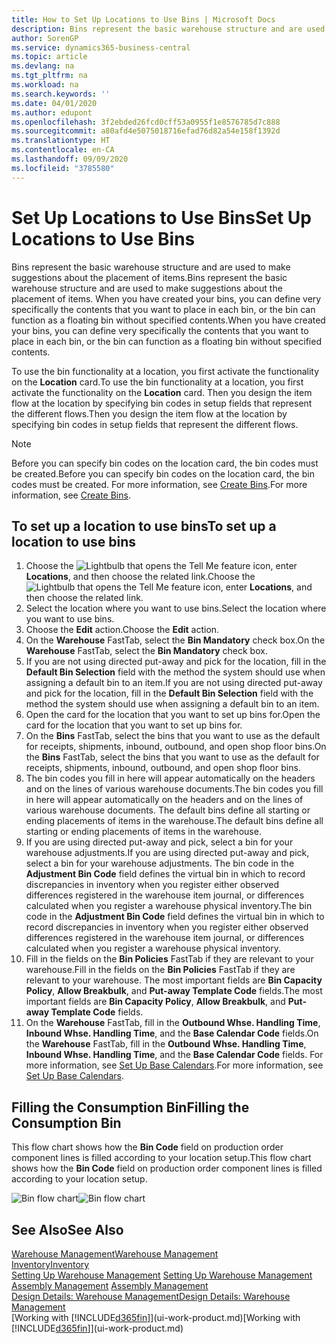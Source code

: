 ```yaml
---
title: How to Set Up Locations to Use Bins | Microsoft Docs
description: Bins represent the basic warehouse structure and are used to make suggestions about the placement of items. When you have created your bins, you can define very specifically the contents that you want to place in each bin, or the bin can function as a floating bin without specified contents.
author: SorenGP
ms.service: dynamics365-business-central
ms.topic: article
ms.devlang: na
ms.tgt_pltfrm: na
ms.workload: na
ms.search.keywords: ''
ms.date: 04/01/2020
ms.author: edupont
ms.openlocfilehash: 3f2ebded26fcd0cff53a0955f1e8576785d7c888
ms.sourcegitcommit: a80afd4e5075018716efad76d82a54e158f1392d
ms.translationtype: HT
ms.contentlocale: en-CA
ms.lasthandoff: 09/09/2020
ms.locfileid: "3785580"
---
```

# <a name="set-up-locations-to-use-bins"></a><span data-ttu-id="bf4f1-104">Set Up Locations to Use Bins</span><span class="sxs-lookup"><span data-stu-id="bf4f1-104">Set Up Locations to Use Bins</span></span>
<span data-ttu-id="bf4f1-105">Bins represent the basic warehouse structure and are used to make suggestions about the placement of items.</span><span class="sxs-lookup"><span data-stu-id="bf4f1-105">Bins represent the basic warehouse structure and are used to make suggestions about the placement of items.</span></span> <span data-ttu-id="bf4f1-106">When you have created your bins, you can define very specifically the contents that you want to place in each bin, or the bin can function as a floating bin without specified contents.</span><span class="sxs-lookup"><span data-stu-id="bf4f1-106">When you have created your bins, you can define very specifically the contents that you want to place in each bin, or the bin can function as a floating bin without specified contents.</span></span>  

<span data-ttu-id="bf4f1-107">To use the bin functionality at a location, you first activate the functionality on the **Location** card.</span><span class="sxs-lookup"><span data-stu-id="bf4f1-107">To use the bin functionality at a location, you first activate the functionality on the **Location** card.</span></span> <span data-ttu-id="bf4f1-108">Then you design the item flow at the location by specifying bin codes in setup fields that represent the different flows.</span><span class="sxs-lookup"><span data-stu-id="bf4f1-108">Then you design the item flow at the location by specifying bin codes in setup fields that represent the different flows.</span></span>  

> [!NOTE]  
>  <span data-ttu-id="bf4f1-109">Before you can specify bin codes on the location card, the bin codes must be created.</span><span class="sxs-lookup"><span data-stu-id="bf4f1-109">Before you can specify bin codes on the location card, the bin codes must be created.</span></span> <span data-ttu-id="bf4f1-110">For more information, see [Create Bins](warehouse-how-to-create-individual-bins.md).</span><span class="sxs-lookup"><span data-stu-id="bf4f1-110">For more information, see [Create Bins](warehouse-how-to-create-individual-bins.md).</span></span>  

## <a name="to-set-up-a-location-to-use-bins"></a><span data-ttu-id="bf4f1-111">To set up a location to use bins</span><span class="sxs-lookup"><span data-stu-id="bf4f1-111">To set up a location to use bins</span></span>  
1.  <span data-ttu-id="bf4f1-112">Choose the ![Lightbulb that opens the Tell Me feature](media/ui-search/search_small.png "Tell me what you want to do") icon, enter **Locations**, and then choose the related link.</span><span class="sxs-lookup"><span data-stu-id="bf4f1-112">Choose the ![Lightbulb that opens the Tell Me feature](media/ui-search/search_small.png "Tell me what you want to do") icon, enter **Locations**, and then choose the related link.</span></span>  
2.  <span data-ttu-id="bf4f1-113">Select the location where you want to use bins.</span><span class="sxs-lookup"><span data-stu-id="bf4f1-113">Select the location where you want to use bins.</span></span>  
3.  <span data-ttu-id="bf4f1-114">Choose the **Edit** action.</span><span class="sxs-lookup"><span data-stu-id="bf4f1-114">Choose the **Edit** action.</span></span>  
4.  <span data-ttu-id="bf4f1-115">On the **Warehouse** FastTab, select the **Bin Mandatory** check box.</span><span class="sxs-lookup"><span data-stu-id="bf4f1-115">On the **Warehouse** FastTab, select the **Bin Mandatory** check box.</span></span>  
5.  <span data-ttu-id="bf4f1-116">If you are not using directed put-away and pick for the location, fill in the **Default Bin Selection** field with the method the system should use when assigning a default bin to an item.</span><span class="sxs-lookup"><span data-stu-id="bf4f1-116">If you are not using directed put-away and pick for the location, fill in the **Default Bin Selection** field with the method the system should use when assigning a default bin to an item.</span></span>  
6.  <span data-ttu-id="bf4f1-117">Open the card for the location that you want to set up bins for.</span><span class="sxs-lookup"><span data-stu-id="bf4f1-117">Open the card for the location that you want to set up bins for.</span></span>
7.  <span data-ttu-id="bf4f1-118">On the **Bins** FastTab, select the bins that you want to use as the default for receipts, shipments, inbound, outbound, and open shop floor bins.</span><span class="sxs-lookup"><span data-stu-id="bf4f1-118">On the **Bins** FastTab, select the bins that you want to use as the default for receipts, shipments, inbound, outbound, and open shop floor bins.</span></span>  
8.  <span data-ttu-id="bf4f1-119">The bin codes you fill in here will appear automatically on the headers and on the lines of various warehouse documents.</span><span class="sxs-lookup"><span data-stu-id="bf4f1-119">The bin codes you fill in here will appear automatically on the headers and on the lines of various warehouse documents.</span></span> <span data-ttu-id="bf4f1-120">The default bins define all starting or ending placements of items in the warehouse.</span><span class="sxs-lookup"><span data-stu-id="bf4f1-120">The default bins define all starting or ending placements of items in the warehouse.</span></span>  
9.  <span data-ttu-id="bf4f1-121">If you are using directed put-away and pick, select a bin for your warehouse adjustments.</span><span class="sxs-lookup"><span data-stu-id="bf4f1-121">If you are using directed put-away and pick, select a bin for your warehouse adjustments.</span></span> <span data-ttu-id="bf4f1-122">The bin code in the **Adjustment Bin Code** field defines the virtual bin in which to record discrepancies in inventory when you register either observed differences registered in the warehouse item journal, or differences calculated when you register a warehouse physical inventory.</span><span class="sxs-lookup"><span data-stu-id="bf4f1-122">The bin code in the **Adjustment Bin Code** field defines the virtual bin in which to record discrepancies in inventory when you register either observed differences registered in the warehouse item journal, or differences calculated when you register a warehouse physical inventory.</span></span>  
10. <span data-ttu-id="bf4f1-123">Fill in the fields on the **Bin Policies** FastTab if they are relevant to your warehouse.</span><span class="sxs-lookup"><span data-stu-id="bf4f1-123">Fill in the fields on the **Bin Policies** FastTab if they are relevant to your warehouse.</span></span> <span data-ttu-id="bf4f1-124">The most important fields are **Bin Capacity Policy**, **Allow Breakbulk**, and **Put-away Template Code** fields.</span><span class="sxs-lookup"><span data-stu-id="bf4f1-124">The most important fields are **Bin Capacity Policy**, **Allow Breakbulk**, and **Put-away Template Code** fields.</span></span>  
11. <span data-ttu-id="bf4f1-125">On the **Warehouse** FastTab, fill in the **Outbound Whse. Handling Time**, **Inbound Whse. Handling Time**, and the **Base Calendar Code** fields.</span><span class="sxs-lookup"><span data-stu-id="bf4f1-125">On the **Warehouse** FastTab, fill in the **Outbound Whse. Handling Time**, **Inbound Whse. Handling Time**, and the **Base Calendar Code** fields.</span></span> <span data-ttu-id="bf4f1-126">For more information, see [Set Up Base Calendars](across-how-to-assign-base-calendars.md).</span><span class="sxs-lookup"><span data-stu-id="bf4f1-126">For more information, see [Set Up Base Calendars](across-how-to-assign-base-calendars.md).</span></span>

## <a name="filling-the-consumption-bin"></a><span data-ttu-id="bf4f1-127">Filling the Consumption Bin</span><span class="sxs-lookup"><span data-stu-id="bf4f1-127">Filling the Consumption Bin</span></span>
<span data-ttu-id="bf4f1-128">This flow chart shows how the **Bin Code** field on production order component lines is filled according to your location setup.</span><span class="sxs-lookup"><span data-stu-id="bf4f1-128">This flow chart shows how the **Bin Code** field on production order component lines is filled according to your location setup.</span></span>

<span data-ttu-id="bf4f1-129">![Bin flow chart](media/binflow.png "BinFlow")</span><span class="sxs-lookup"><span data-stu-id="bf4f1-129">![Bin flow chart](media/binflow.png "BinFlow")</span></span>  

## <a name="see-also"></a><span data-ttu-id="bf4f1-130">See Also</span><span class="sxs-lookup"><span data-stu-id="bf4f1-130">See Also</span></span>
[<span data-ttu-id="bf4f1-131">Warehouse Management</span><span class="sxs-lookup"><span data-stu-id="bf4f1-131">Warehouse Management</span></span>](warehouse-manage-warehouse.md)  
[<span data-ttu-id="bf4f1-132">Inventory</span><span class="sxs-lookup"><span data-stu-id="bf4f1-132">Inventory</span></span>](inventory-manage-inventory.md)  
<span data-ttu-id="bf4f1-133">[Setting Up Warehouse Management](warehouse-setup-warehouse.md)   </span><span class="sxs-lookup"><span data-stu-id="bf4f1-133">[Setting Up Warehouse Management](warehouse-setup-warehouse.md)   </span></span>  
<span data-ttu-id="bf4f1-134">[Assembly Management](assembly-assemble-items.md)  </span><span class="sxs-lookup"><span data-stu-id="bf4f1-134">[Assembly Management](assembly-assemble-items.md)  </span></span>  
[<span data-ttu-id="bf4f1-135">Design Details: Warehouse Management</span><span class="sxs-lookup"><span data-stu-id="bf4f1-135">Design Details: Warehouse Management</span></span>](design-details-warehouse-management.md)  
<span data-ttu-id="bf4f1-136">[Working with [!INCLUDE[d365fin](includes/d365fin_md.md)]](ui-work-product.md)</span><span class="sxs-lookup"><span data-stu-id="bf4f1-136">[Working with [!INCLUDE[d365fin](includes/d365fin_md.md)]](ui-work-product.md)</span></span>

